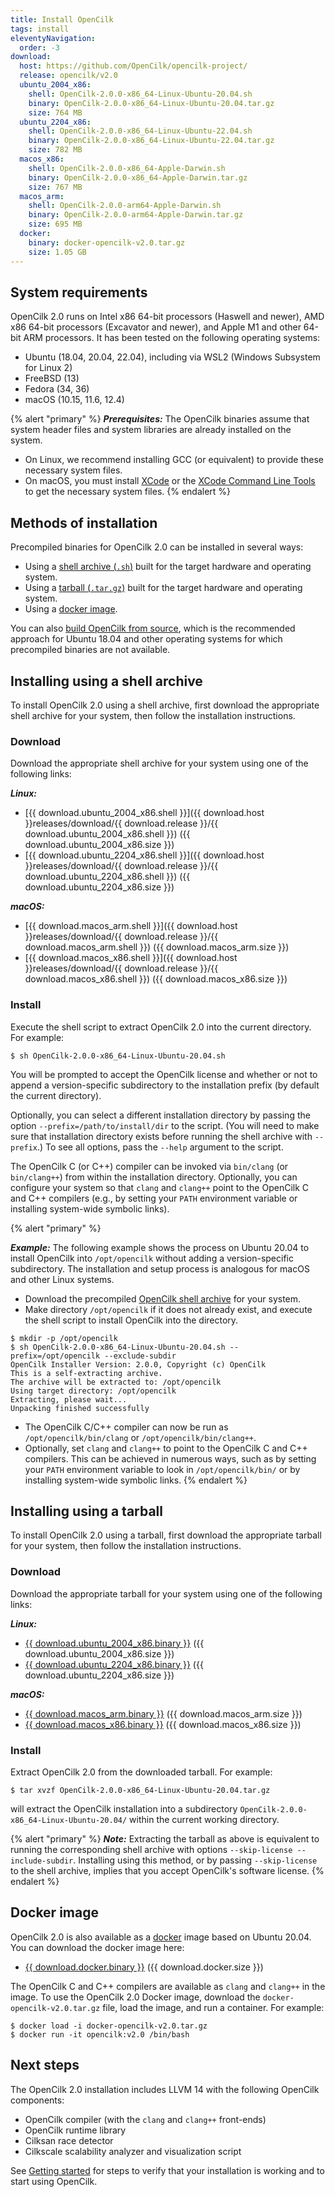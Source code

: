 ```yaml
---
title: Install OpenCilk
tags: install
eleventyNavigation:
  order: -3
download:
  host: https://github.com/OpenCilk/opencilk-project/
  release: opencilk/v2.0
  ubuntu_2004_x86: 
    shell: OpenCilk-2.0.0-x86_64-Linux-Ubuntu-20.04.sh
    binary: OpenCilk-2.0.0-x86_64-Linux-Ubuntu-20.04.tar.gz
    size: 764 MB
  ubuntu_2204_x86: 
    shell: OpenCilk-2.0.0-x86_64-Linux-Ubuntu-22.04.sh
    binary: OpenCilk-2.0.0-x86_64-Linux-Ubuntu-22.04.tar.gz
    size: 782 MB
  macos_x86: 
    shell: OpenCilk-2.0.0-x86_64-Apple-Darwin.sh
    binary: OpenCilk-2.0.0-x86_64-Apple-Darwin.tar.gz
    size: 767 MB
  macos_arm:
    shell: OpenCilk-2.0.0-arm64-Apple-Darwin.sh
    binary: OpenCilk-2.0.0-arm64-Apple-Darwin.tar.gz
    size: 695 MB
  docker: 
    binary: docker-opencilk-v2.0.tar.gz
    size: 1.05 GB
---
```


## System requirements

OpenCilk 2.0 runs on Intel x86 64-bit processors (Haswell and newer), AMD x86
64-bit processors (Excavator and newer), and Apple M1 and other 64-bit
ARM processors.  It has been tested on the following operating systems:

 - Ubuntu (18.04, 20.04, 22.04), including via WSL2 (Windows Subsystem for Linux 2)
 - FreeBSD (13)
 - Fedora (34, 36)
 - macOS (10.15, 11.6, 12.4)

{% alert "primary" %}
***Prerequisites:*** The OpenCilk binaries assume that system header files and system libraries
are already installed on the system.
- On Linux, we recommend installing GCC (or equivalent) to provide these necessary system files.
- On macOS, you must install [XCode](https://developer.apple.com/support/xcode/) or
the [XCode Command Line Tools](https://mac.install.guide/commandlinetools/index.html) to get
the necessary system files. 
{% endalert %}

## Methods of installation

Precompiled binaries for OpenCilk 2.0 can be installed in several ways:
- Using a [shell archive (`.sh`)](#installing-using-a-shell-archive) built for the target hardware and operating system.
- Using a [tarball (`.tar.gz`)](#installing-using-a-tarball) built for the target hardware and operating system.
- Using a [docker image](#docker-image).

You can also [build OpenCilk from source](../build-opencilk-from-source),
which is the recommended approach for Ubuntu 18.04 and other operating systems for
which precompiled binaries are not available.

## Installing using a shell archive

To install OpenCilk 2.0 using a shell archive, first download the appropriate shell
archive for your system, then follow the installation instructions.

### Download

Download the appropriate shell archive for your system using one of the following links:

***Linux:***
 - [{{ download.ubuntu_2004_x86.shell }}]({{ download.host }}releases/download/{{ download.release }}/{{ download.ubuntu_2004_x86.shell }})
   ({{ download.ubuntu_2004_x86.size }})
 - [{{ download.ubuntu_2204_x86.shell }}]({{ download.host }}releases/download/{{ download.release }}/{{ download.ubuntu_2204_x86.shell }})
   ({{ download.ubuntu_2204_x86.size }})
 
***macOS:***
 - [{{ download.macos_arm.shell }}]({{ download.host }}releases/download/{{ download.release }}/{{ download.macos_arm.shell }})
   ({{ download.macos_arm.size }})
 - [{{ download.macos_x86.shell }}]({{ download.host }}releases/download/{{ download.release }}/{{ download.macos_x86.shell }})
   ({{ download.macos_x86.size }})

### Install

Execute the shell script to extract OpenCilk 2.0 into the current directory.  For example:

```shell-session
$ sh OpenCilk-2.0.0-x86_64-Linux-Ubuntu-20.04.sh
```

You will be prompted to accept the OpenCilk license and whether or not to
append a version-specific subdirectory to the installation prefix (by default
the current directory).

Optionally, you can select a different installation directory by passing the
option `--prefix=/path/to/install/dir` to the script.  (You will need to make
sure that installation directory exists before running the shell archive with
`--prefix`.)  To see all options, pass
the `--help` argument to the script.

The OpenCilk C (or C++) compiler can be invoked via `bin/clang` (or
`bin/clang++`) from within the installation directory.
Optionally, you can configure your system so that `clang` and `clang++` point to the OpenCilk C and C++
compilers (e.g., by setting your `PATH` environment variable or installing system-wide symbolic links).

{% alert "primary" %}

<span id="example">_**Example:**_</span> The following example shows the
process on Ubuntu 20.04 to install OpenCilk into `/opt/opencilk` without adding
a version-specific subdirectory.  The installation and setup process is
analogous for macOS and other Linux systems.

- Download the precompiled [OpenCilk shell
archive](/doc/users-guide/install/#installing-using-a-shell-archive) for your
system.  
- Make directory `/opt/opencilk` if it does not already exist, and execute the shell script to install OpenCilk into the directory.

```shell-session
$ mkdir -p /opt/opencilk
$ sh OpenCilk-2.0.0-x86_64-Linux-Ubuntu-20.04.sh --prefix=/opt/opencilk --exclude-subdir
OpenCilk Installer Version: 2.0.0, Copyright (c) OpenCilk
This is a self-extracting archive.
The archive will be extracted to: /opt/opencilk 
Using target directory: /opt/opencilk
Extracting, please wait... 
Unpacking finished successfully
```

- The OpenCilk C/C++ compiler can now be run as `/opt/opencilk/bin/clang` or `/opt/opencilk/bin/clang++`.
- Optionally, set `clang` and `clang++` to point to the OpenCilk C and C++
compilers.  This can be achieved in numerous ways, such as by setting your
`PATH` environment variable to look in `/opt/opencilk/bin/` or by installing
system-wide symbolic links.
{% endalert %}

## Installing using a tarball

To install OpenCilk 2.0 using a tarball, first download the appropriate tarball
for your system, then follow the installation instructions.

### Download

Download the appropriate tarball for your system using one of the following links:

***Linux:***
 - <a id="{{ download.release }} ubuntu 2004 x86" href="{{ download.host }}releases/download/{{ download.release }}/{{ download.ubuntu_2004_x86.binary }}">{{ download.ubuntu_2004_x86.binary }}</a>
   ({{ download.ubuntu_2004_x86.size }})
 - <a id="{{ download.release }} ubuntu 2204 x86" href="{{ download.host }}releases/download/{{ download.release }}/{{ download.ubuntu_2204_x86.binary }}">{{ download.ubuntu_2204_x86.binary }}</a>
   ({{ download.ubuntu_2204_x86.size }})
 
***macOS:***
 - <a id="{{ download.release }} macos arm" href="{{ download.host }}releases/download/{{ download.release }}/{{ download.macos_arm.binary }}">{{ download.macos_arm.binary }}</a>
   ({{ download.macos_arm.size }})
 - <a id="{{ download.release }} macos x86" href="{{ download.host }}releases/download/{{ download.release }}/{{ download.macos_x86.binary }}">{{ download.macos_x86.binary }}</a>
   ({{ download.macos_x86.size }})
 
### Install

Extract OpenCilk 2.0 from the downloaded tarball.  For example:
```shell-session
$ tar xvzf OpenCilk-2.0.0-x86_64-Linux-Ubuntu-20.04.tar.gz
```
will extract the OpenCilk installation into a subdirectory
`OpenCilk-2.0.0-x86_64-Linux-Ubuntu-20.04/` within the current working directory.

{% alert "primary" %}
***Note:*** Extracting the tarball as above is equivalent to running the corresponding
shell archive with options `--skip-license --include-subdir`.  Installing using this method,
or by passing `--skip-license` to the shell archive, implies that you accept OpenCilk's
software license.
{% endalert %}

## Docker image

OpenCilk 2.0 is also available as a [docker](https://www.docker.com/) image based on Ubuntu 20.04.
You can download the docker image here:

- <a id="{{ download.release }} docker" href="{{ download.host }}releases/download/{{ download.release }}/{{ download.docker.binary }}">{{ download.docker.binary }}</a>
   ({{ download.docker.size }})

The OpenCilk C and C++ compilers are available as `clang` and `clang++` in the
image.  To use the OpenCilk 2.0 Docker image, download the
`docker-opencilk-v2.0.tar.gz` file, load the image, and run a container.  For
example:

```shell-session
$ docker load -i docker-opencilk-v2.0.tar.gz
$ docker run -it opencilk:v2.0 /bin/bash
```

## Next steps

The OpenCilk 2.0 installation includes LLVM 14 with the following OpenCilk
components:

 - OpenCilk compiler (with the `clang` and `clang++` front-ends)
 - OpenCilk runtime library
 - Cilksan race detector 
 - Cilkscale scalability analyzer and visualization script

See [Getting started](/doc/users-guide/getting-started) for steps to verify
that your installation is working and to start using OpenCilk.

